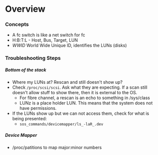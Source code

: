 # Overview

### Concepts
* A fc switch is like a net switch for fc
* H:B:T:L - Host, Bus, Target, LUN
* _WWID_ World Wide Unique ID, identifies the LUNs (disks)
 

### Troubleshooting Steps

##### Bottom of the stack
* Where my LUNs at? Rescan and still doesn't show up?
* Check `/proc/scsi/scsi`. Ask what they are expecting. If a scan still doesn't allow stuff to show there, then it is external to the OS. 
  * For fibre channel, a rescan is an echo to something in /sys/class
  * LUNz is a place holder LUN. This means that the system does not have permissions. 
* If the LUNs show up but we can not access them, check for what is being presented: 
  * `sos_commands/devicemapper/ls_-laR_.dev`

##### Device Mapper
* /proc/patitions to map major:minor numbers 
